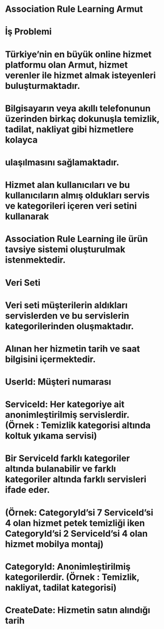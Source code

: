 # Association Rule Learning Armut

# İş Problemi

# Türkiye’nin en büyük online hizmet platformu olan Armut, hizmet verenler ile hizmet almak isteyenleri buluşturmaktadır.
# Bilgisayarın veya akıllı telefonunun üzerinden birkaç dokunuşla temizlik, tadilat, nakliyat gibi hizmetlere kolayca
# ulaşılmasını sağlamaktadır.
# Hizmet alan kullanıcıları ve bu kullanıcıların almış oldukları servis ve kategorileri içeren veri setini kullanarak
# Association Rule Learning ile ürün tavsiye sistemi oluşturulmak istenmektedir.



# Veri Seti
# Veri seti müşterilerin aldıkları servislerden ve bu servislerin kategorilerinden oluşmaktadır.
# Alınan her hizmetin tarih ve saat bilgisini içermektedir.

# UserId: Müşteri numarası
# ServiceId: Her kategoriye ait anonimleştirilmiş servislerdir. (Örnek : Temizlik kategorisi altında koltuk yıkama servisi)
# Bir ServiceId farklı kategoriler altında bulanabilir ve farklı kategoriler altında farklı servisleri ifade eder.
# (Örnek: CategoryId’si 7 ServiceId’si 4 olan hizmet petek temizliği iken CategoryId’si 2 ServiceId’si 4 olan hizmet mobilya montaj)
# CategoryId: Anonimleştirilmiş kategorilerdir. (Örnek : Temizlik, nakliyat, tadilat kategorisi)
# CreateDate: Hizmetin satın alındığı tarih
